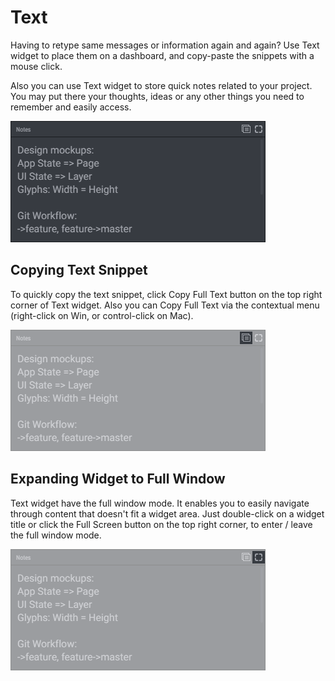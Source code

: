 # Text

Having to retype same messages or information again and again? Use Text widget to place them on a dashboard, and copy-paste the snippets with a mouse click.

Also you can use Text widget to store quick notes related to your project. You may put there your thoughts, ideas or any other things you need to remember and easily access.

![Screenshot](text.png "Text")

## Copying Text Snippet

To quickly copy the text snippet, click Copy Full Text button on the top right corner of Text widget. Also you can Copy Full Text via the contextual menu (right-click on Win, or control-click on Mac).

![Screenshot](text-copy-btn.png "Copy Full Text Button")

## Expanding Widget to Full Window

Text widget have the full window mode. It enables you to easily navigate through content that doesn't fit a widget area. Just double-click on a widget title or click the Full Screen button on the top right corner, to enter / leave the full window mode.

![Screenshot](text-full-window-btn.png "Full Window Button")
